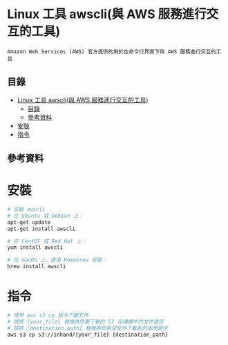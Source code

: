 # Linux 工具 awscli(與 AWS 服務進行交互的工具)

```
Amazon Web Services (AWS) 官方提供的用於在命令行界面下與 AWS 服務進行交互的工具
```

## 目錄

- [Linux 工具 awscli(與 AWS 服務進行交互的工具)](#linux-工具-awscli與-aws-服務進行交互的工具)
	- [目錄](#目錄)
	- [參考資料](#參考資料)
- [安裝](#安裝)
- [指令](#指令)

## 參考資料

[]()

# 安裝

```bash
# 安裝 awscli
# 在 Ubuntu 或 Debian 上：
apt-get update
apt-get install awscli

# 在 CentOS 或 Red Hat 上：
yum install awscli

# 在 macOS 上，使用 Homebrew 安裝：
brew install awscli
```

# 指令

```bash
# 使用 aws s3 cp 指令下載文件
# 請將 {your_file} 替換為您要下載的 S3 存儲桶中的文件路徑
# 請將 {destination_path} 替換為您希望文件下載到的本地路徑
aws s3 cp s3://inhand/{your_file} {destination_path}
```
